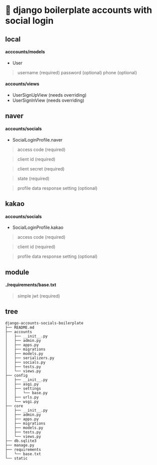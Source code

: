 🔌  django boilerplate accounts with social login
=============================================


local
-----
#### acccounts/models
- User
> username (required)
> password (optional)
> phone (optional)

#### accounts/views
- UserSignUpView (needs overriding)
- UserSignInView (needs overriding)


naver
-----
#### accounts/socials
- SocialLoginProfile.naver
> access code (required)

> client id (required)

> client secret (required)

> state (required)

> profile data response setting (optional)


kakao
-----
#### accounts/socials
- SocialLoginProfile.kakao
> access code (required)

> client id (required)

> profile data response setting (optional)



module
-----
#### ./requirements/base.txt
> simple jwt (required)

tree
-----
``` shell
django-accounts-socials-boilerplate
├── README.md
├── accounts
│   ├── __init__.py
│   ├── admin.py
│   ├── apps.py
│   ├── migrations
│   ├── models.py
│   ├── serializers.py
│   ├── socials.py
│   ├── tests.py
│   └── views.py
├── config
│   ├── __init__.py
│   ├── asgi.py
│   ├── settings
│   │   └── base.py
│   ├── urls.py
│   └── wsgi.py
├── core
│   ├── __init__.py
│   ├── admin.py
│   ├── apps.py
│   ├── migrations
│   ├── models.py
│   ├── tests.py
│   └── views.py
├── db.sqlite3
├── manage.py
├── requirements
│   └── base.txt
└── static
```